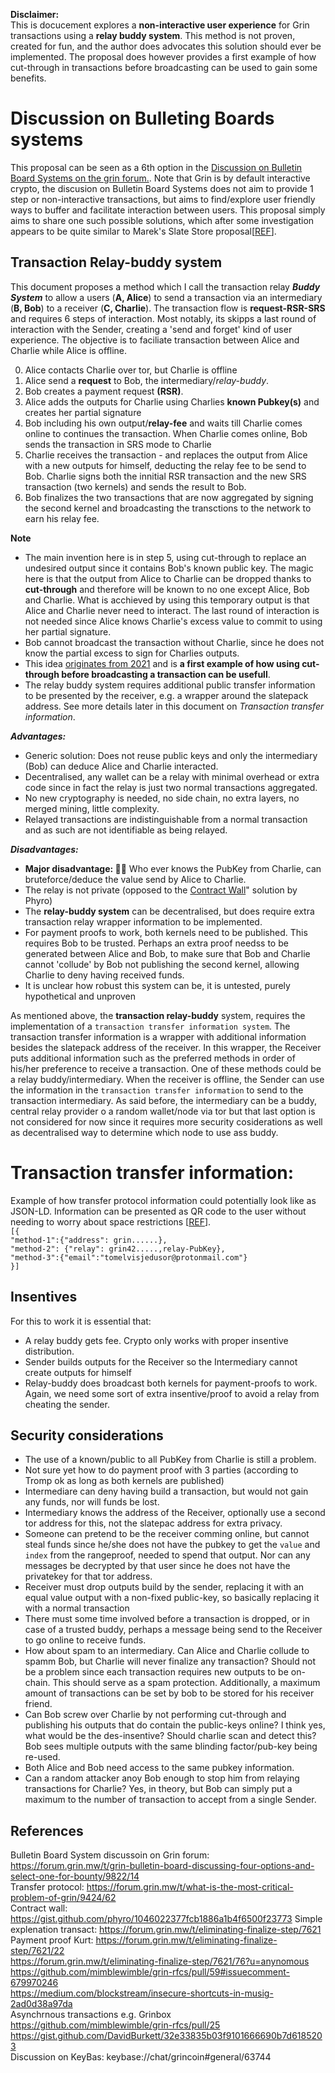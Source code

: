 **Disclaimer:** <br/>This is docucement explores a **non-interactive user experience** for Grin transactions using a **relay buddy system**. This method is not proven, created for fun, and the author does advocates this solution should ever be implemented. The proposal does however provides a first example of how cut-through in transactions before broadcasting can be used to gain some benefits.

# Discussion on Bulleting Boards systems
This proposal can be seen as a 6th option in the [Discussion on Bulletin Board Systems on the grin forum.](https://forum.grin.mw/t/grin-bulletin-board-discussing-four-options-and-select-one-for-bounty/9822]). Note that Grin is by default interactive crypto, the discusion on Bulletin Board Systems does not aim to provide 1 step or non-interactive transactions, but aims to find/explore user friendly ways to buffer and facilitate interaction between users. This proposal simply aims to share one such possible solutions, which after some investigation appears to be quite similar to Marek's Slate Store proposal[[REF](https://github.com/grinventions/ideas/blob/main/SlateStore.md)].

## Transaction Relay-buddy system
This document proposes a method which I call the transaction relay ***Buddy System*** to allow a users (**A, Alice**) to send a transaction via an intermediary (**B, Bob**) to a receiver (**C, Charlie**). The transaction flow is **request-RSR-SRS** and requires 6 steps of interaction. Most notably, its skipps a last round of interaction with the Sender, creating a 'send and forget' kind of user experience. The objective is to faciliate transaction between Alice and Charlie while Alice is offline.

0) Alice contacts Charlie over tor, but Charlie is offline
1) Alice send a **request** to Bob, the intermediary/*relay-buddy*.
2) Bob creates a payment request **(RSR)**.
3) Alice adds the outputs for Charlie using Charlies **known Pubkey(s)** and creates her partial signature
4) Bob including his own output/**relay-fee** and waits till Charlie comes online to continues the transaction. When Charlie comes online, Bob sends the transaction in SRS mode to Charlie
5) Charlie receives the transaction - and replaces the output from Alice with a new outputs for himself, deducting the relay fee to be send to Bob. Charlie signs both the innitial RSR transaction and the new SRS transaction (two kernels) and sends the result to Bob.  
6) Bob finalizes the two transactions that are now aggregated by signing the second kernel and broadcasting the transctions to the network to earn his relay fee.

**Note**
* The main invention here is in step 5, using cut-through to replace an undesired output since it contains Bob's known public key. The magic here is that the output from Alice to Charlie can be  dropped thanks to **cut-through** and therefore will be known to no one except Alice, Bob and Charlie. What is acchieved by using this temporary output is that Alice and Charlie never need to interact. The last round of interaction is not needed since Alice knows Charlie's excess value to commit to using her partial signature.
* Bob cannot broadcast the transaction without Charlie, since he does not know the partial excess to sign for Charlies outputs.
* This idea [originates from 2021](https://forum.grin.mw/t/an-open-discussion-on-non-interactive-transactions/8510/48?u=anynomoushttps://forum.grin.mw/t/an-open-discussion-on-non-interactive-transactions/8510/48?u=anynomous) and is **a first example of how using cut-through before broadcasting a transaction can be usefull**. 
* The relay buddy system requires additional public transfer information to be presented by the receiver, e.g. a wrapper around the slatepack address. See more details later in this document on *Transaction transfer information*.

***Advantages:***
* Generic solution: Does not reuse public keys and only the intermediary (Bob) can deduce Alice and Charlie interacted.
* Decentralised, any wallet can be a relay with minimal overhead or extra code since in fact the relay is just two normal transactions aggregated.
* No new cryptography is needed, no side chain, no extra layers, no merged mining, little complexity.
* Relayed transactions are indistinguishable from a normal transaction and as such are not identifiable as being relayed.

***Disadvantages:***
* **Major disadvantage: :man_facepalming:** Who ever knows the PubKey from Charlie, can bruteforce/deduce the value send by Alice to Charlie.
* The relay is not private (opposed to the [Contract Wall](https://gist.github.com/phyro/1046022377fcb1886a1b4f6500f23773)" solution by Phyro)  
* The **relay-buddy system** can be decentralised, but does require extra transaction relay wrapper information to be implemented.
* For payment proofs to work, both kernels need to be published. This requires Bob to be trusted. Perhaps an extra proof needss to be generated between Alice and Bob, to make sure that Bob and Charlie cannot 'collude' by Bob not publishing the second kernel, allowing Charlie to deny having received funds.
* It is unclear how robust this system can be, it is untested, purely hypothetical and unproven

  
As mentioned above, the **transaction relay-buddy** system, requires the implementation of a `transaction transfer information system`. The transaction transfer information is a wrapper with additional information besides the slatepack address of the receiver. In this wrapper, the Receiver puts additional information such as the preferred methods in order of his/her preference to receive a transaction. One of these methods could be a relay buddy/intermediary. When the receiver is offline, the Sender can use the information in the `transaction transfer information` to send to the transaction intermediary. As said before, the intermediary can be a  buddy, central relay provider o a random wallet/node via tor but that last option is not considered for now since it requires more security cosiderations as well as decentralised way to determine which node to use ass buddy.

# Transaction transfer information:
Example of how transfer protocol information could potentially look like as JSON-LD. Information can be presented as QR code to the user without needing to worry about space restrictions [[REF](https://www.qrcode.com/en/about/version.htmlhttps://www.qrcode.com/en/about/version.html)].<br/>
`[{`  <br/>
`"method-1":{"address": grin......},`<br/>
`"method-2": {"relay": grin42.....,relay-PubKey},`<br/>
`"method-3":{"email":"tomelvisjedusor@protonmail.com"}`<br/>
`}]`<br/>

## Insentives
For this to work it is essential that:
* A relay buddy gets fee. Crypto only works with proper insentive distribution.
* Sender builds outputs for the Receiver so the Intermediary cannot create outputs for himself
* Relay-buddy does broadcast both kernels for payment-proofs to work. Again, we need some sort of extra insentive/proof to avoid a relay from cheating the sender.


## Security considerations
* The use of a known/public to all PubKey from Charlie is still a problem.
* Not sure yet how to do payment proof with 3 parties (according to Tromp ok as long as both kernels are published)
* Intermediare can deny having build a transaction, but would not gain any funds, nor will funds be lost.
* Intermediary knows the address of the Receiver, optionally use a second tor address for this, not the slatepac address for extra privacy.
* Someone can pretend to be the receiver comming online, but cannot steal funds since he/she does not have the pubkey to get the `value` and `index` from the rangeproof, needed to spend that output. Nor can any messages be decrypted by that user since he does not have the privatekey for that tor address.
* Receiver must drop outputs build by the sender, replacing it with an equal value output with a non-fixed public-key, so basically replacing it with a normal transaction
* There must some time involved before a transaction is dropped, or in case of a trusted buddy, perhaps a message being send to the Receiver to go online to receive funds.
* How about spam to an intermediary. Can Alice and Charlie collude to spamm Bob, but Charlie will never finalize any transaction? Should not be a problem since each transaction requires new outputs to be on-chain. This should serve as a spam protection. Additionally, a maximum amount of transactions can be set by bob to be stored for his receiver friend.
* Can Bob screw over Charlie by not performing cut-through and publishing his outputs that do contain the public-keys online? I think yes, what would be the des-insentive? Should charlie scan and detect this? Bob sees multiple outputs with the same blinding factor/pub-key being re-used.   
* Both Alice and Bob need access to the same pubkey information.
* Can a random attacker anoy Bob enough to stop him from relaying transactions for Charlie? Yes, in theory, but Bob can simply put a maximum to the number of transaction to accept from a single Sender.


## References
Bulletin Board System discussoin on Grin forum: https://forum.grin.mw/t/grin-bulletin-board-discussing-four-options-and-select-one-for-bounty/9822/14
<br/>
Transfer protocol: https://forum.grin.mw/t/what-is-the-most-critical-problem-of-grin/9424/62<br/>
Contract wall: https://gist.github.com/phyro/1046022377fcb1886a1b4f6500f23773
Simple explenation transact: https://forum.grin.mw/t/eliminating-finalize-step/7621 <br/>
Payment proof Kurt: https://forum.grin.mw/t/eliminating-finalize-step/7621/22<br/>
https://forum.grin.mw/t/eliminating-finalize-step/7621/76?u=anynomous<br/>
https://github.com/mimblewimble/grin-rfcs/pull/59#issuecomment-679970246<br/>
https://medium.com/blockstream/insecure-shortcuts-in-musig-2ad0d38a97da<br/>
Asynchrnous transactions e.g. Grinbox https://github.com/mimblewimble/grin-rfcs/pull/25<br/>
https://gist.github.com/DavidBurkett/32e33835b03f9101666690b7d6185203<br/>
Discussion on KeyBas: keybase://chat/grincoin#general/63744<br/>